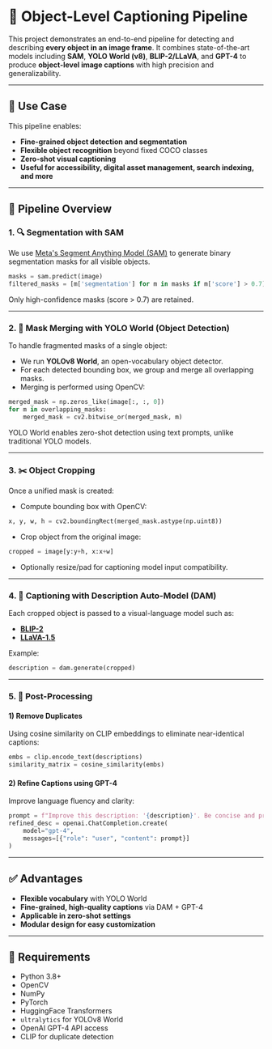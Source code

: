 # 🎯 Object-Level Captioning Pipeline

This project demonstrates an end-to-end pipeline for detecting and describing **every object in an image frame**. It combines state-of-the-art models including **SAM**, **YOLO World (v8)**, **BLIP-2/LLaVA**, and **GPT-4** to produce **object-level image captions** with high precision and generalizability.

---

## 📌 Use Case

This pipeline enables:
- **Fine-grained object detection and segmentation**
- **Flexible object recognition** beyond fixed COCO classes
- **Zero-shot visual captioning**
- **Useful for accessibility, digital asset management, search indexing, and more**

---

## 🧠 Pipeline Overview

### 1. 🔍 Segmentation with SAM
We use [Meta's Segment Anything Model (SAM)](https://github.com/facebookresearch/segment-anything) to generate binary segmentation masks for all visible objects.

```python
masks = sam.predict(image)
filtered_masks = [m['segmentation'] for m in masks if m['score'] > 0.7]
```

Only high-confidence masks (score > 0.7) are retained.

---

### 2. 🧩 Mask Merging with YOLO World (Object Detection)
To handle fragmented masks of a single object:
- We run **YOLOv8 World**, an open-vocabulary object detector.
- For each detected bounding box, we group and merge all overlapping masks.
- Merging is performed using OpenCV:

```python
merged_mask = np.zeros_like(image[:, :, 0])
for m in overlapping_masks:
    merged_mask = cv2.bitwise_or(merged_mask, m)
```

YOLO World enables zero-shot detection using text prompts, unlike traditional YOLO models.

---

### 3. ✂️ Object Cropping
Once a unified mask is created:
- Compute bounding box with OpenCV:
```python
x, y, w, h = cv2.boundingRect(merged_mask.astype(np.uint8))
```
- Crop object from the original image:
```python
cropped = image[y:y+h, x:x+w]
```
- Optionally resize/pad for captioning model input compatibility.

---

### 4. 🧾 Captioning with Description Auto-Model (DAM)
Each cropped object is passed to a visual-language model such as:
- **[BLIP-2](https://huggingface.co/Salesforce/blip2)**
- **[LLaVA-1.5](https://github.com/haotian-liu/LLaVA)**

Example:
```python
description = dam.generate(cropped)
```

---

### 5. 🧹 Post-Processing

#### 1) **Remove Duplicates**  
Using cosine similarity on CLIP embeddings to eliminate near-identical captions:
```python
embs = clip.encode_text(descriptions)
similarity_matrix = cosine_similarity(embs)
```

#### 2) **Refine Captions using GPT-4**
Improve language fluency and clarity:
```python
prompt = f"Improve this description: '{description}'. Be concise and precise."
refined_desc = openai.ChatCompletion.create(
    model="gpt-4",
    messages=[{"role": "user", "content": prompt}]
)
```

---

## ✅ Advantages

- **Flexible vocabulary** with YOLO World
- **Fine-grained, high-quality captions** via DAM + GPT-4
- **Applicable in zero-shot settings**
- **Modular design for easy customization**


---

## 🔧 Requirements

- Python 3.8+
- OpenCV
- NumPy
- PyTorch
- HuggingFace Transformers
- `ultralytics` for YOLOv8 World
- OpenAI GPT-4 API access
- CLIP for duplicate detection


